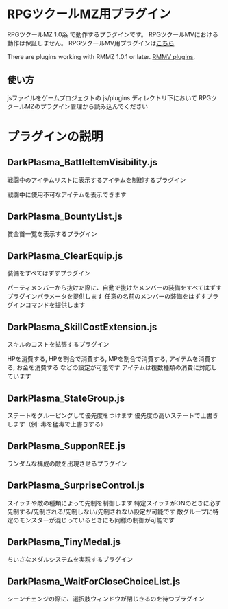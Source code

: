 # RPGツクールMZ用プラグイン

RPGツクールMZ 1.0系 で動作するプラグインです。
RPGツクールMVにおける動作は保証しません。
RPGツクールMV用プラグインは[こちら](https://github.com/elleonard/RPGtkoolMV-Plugins)

There are plugins working with RMMZ 1.0.1 or later.
[RMMV plugins](https://github.com/elleonard/RPGtkoolMV-Plugins).

## 使い方

jsファイルをゲームプロジェクトの js/plugins ディレクトリ下において
RPGツクールMZのプラグイン管理から読み込んでください

# プラグインの説明

## DarkPlasma_BattleItemVisibility.js

戦闘中のアイテムリストに表示するアイテムを制御するプラグイン

戦闘中に使用不可なアイテムを表示できます

## DarkPlasma_BountyList.js

賞金首一覧を表示するプラグイン

## DarkPlasma_ClearEquip.js

装備をすべてはずすプラグイン

パーティメンバーから抜けた際に、自動で抜けたメンバーの装備をすべてはずすプラグインパラメータを提供します
任意の名前のメンバーの装備をはずすプラグインコマンドを提供します

## DarkPlasma_SkillCostExtension.js

スキルのコストを拡張するプラグイン

HPを消費する, HPを割合で消費する, MPを割合で消費する, アイテムを消費する, お金を消費する などの設定が可能です
アイテムは複数種類の消費に対応しています

## DarkPlasma_StateGroup.js

ステートをグルーピングして優先度をつけます
優先度の高いステートで上書きします（例: 毒を猛毒で上書きする）

## DarkPlasma_SupponREE.js

ランダムな構成の敵を出現させるプラグイン

## DarkPlasma_SurpriseControl.js

スイッチや敵の種類によって先制を制御します
特定スイッチがONのときに必ず先制する/先制される/先制しない/先制されない設定が可能です
敵グループに特定のモンスターが混じっているときにも同様の制御が可能です

## DarkPlasma_TinyMedal.js

ちいさなメダルシステムを実現するプラグイン

## DarkPlasma_WaitForCloseChoiceList.js

シーンチェンジの際に、選択肢ウィンドウが閉じきるのを待つプラグイン
